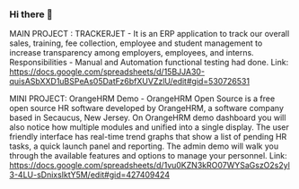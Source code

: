 ### Hi there 👋

<!--
**fathimazahirak/fathimazahirak** is a ✨ _special_ ✨ repository because its `README.md` (this file) appears on your GitHub profile.

Here are some ideas to get you started:

- 🔭 I’m currently working on ...
- 🌱 I’m currently learning ...
- 👯 I’m looking to collaborate on ...
- 🤔 I’m looking for help with ...
- 💬 Ask me about ...
- 📫 How to reach me: ...
- 😄 Pronouns: ...
- ⚡ Fun fact: ...
-->
MAIN PROJECT : TRACKERJET - It is an ERP application to track our overall sales, training, fee collection, employee and student management to increase transparency among employers, employees, and interns.
Responsibilities - Manual and Automation functional testing had done.
Link: https://docs.google.com/spreadsheets/d/15BJJA30-quisASbXXD1uBSPeAs05DatFz6bfXUVZzlU/edit#gid=530726531


MINI PROJECT: OrangeHRM Demo - OrangeHRM Open Source is a free open source HR software developed by OrangeHRM, a software company based in Secaucus, New Jersey.
On OrangeHRM demo dashboard you will also notice how multiple modules and unified into a single display. The user friendly interface has real-time trend graphs that show a list of pending HR tasks, a quick launch panel and reporting.
The admin demo will walk you through the available features and options to manage your personnel.
Link: https://docs.google.com/spreadsheets/d/1vu0KZN3kRO07WYSaGszO2s2yl3-4LU-sDnixsIktY5M/edit#gid=427409424
